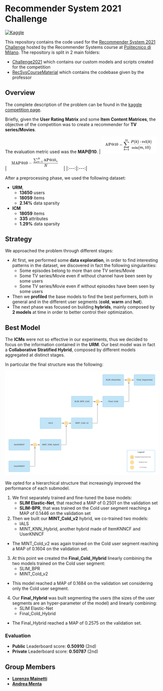 # Recommender System 2021 Challenge
[![Kaggle](https://img.shields.io/badge/open-kaggle-blue)](https://www.kaggle.com/c/recommender-system-2021-challenge-polimi)

This repository contains the code used for the [Recommender System 2021 Challenge](https://www.kaggle.com/c/recommender-system-2021-challenge-polimi) hosted by the Recommender Systems course at [Politecnico di Milano](https://www.polimi.it/).
The repository is split in 2 main folders:
* [Challenge2021](https://github.com/Menta99/RecSys2021_Mainetti_Menta/tree/main/Challenge2021) which contains our custom models and scripts created for the competition
* [RecSysCourseMaterial](https://github.com/Menta99/RecSys2021_Mainetti_Menta/tree/main/RecSysCourseMaterial) which contains the codebase given by the professor

## Overview

The complete description of the problem can be found in the [kaggle competition page](https://www.kaggle.com/c/recommender-system-2021-challenge-polimi/overview). 

Briefly, given the **User Rating Matrix** and some **Item Content Matrices**, the objective of the competition was to create a recommender for **TV series/Movies**.

The evaluation metric used was the **MAP@10**.
| <img src="assets/AP@10_formula.png" width="180"/> | <img src="assets/MAP@10_formula.png" width="180"/> |
|:---:|:---:| 


After a preprocessing phase, we used the following dataset:

* **URM**, 
  * **13650** users
  * **18059** items
  * **2.14%** data sparsity
* **ICM**
  * **18059** items 
  * **335** attributes
  * **1.29%** data sparsity

## Strategy
We approached the problem through different stages:
* At first, we performed some **data exploration**, in order to find interesting patterns in the dataset, 
we discovered in fact the following singularities:
  * Some episodes belong to more than one TV series/Movie
  * Some TV series/Movie even if without channel have been seen by some users
  * Some TV series/Movie even if without episodes have been seen by some users
* Then we **profiled** the base models to find the best performers, both in general and in the different 
user segments (**cold**, **warm** and **hot**).
* The next phase was focused on building **hybrids**, mainly composed by **2 models** at time in order 
to better control their optimization.

## Best Model

The **ICMs** were not so effective in our experiments, thus we decided to focus on the information contained in the **URM**.
Our best model was in fact a **Collaborative Stratified Hybrid**, composed by different models aggregated at distinct stages.

In particular the final structure was the following:

<p align="center">
	<img src="assets/diagram.jpg" alt="Diagram"/>
</p>

We opted for a hierarchical structure that increasingly improved the performance of each submodel. 
1. We first separately trained and fine-tuned the base models: 
	- **SLIM Elastic-Net**, that reached a MAP of 0.2501 on the validation set
	- **SLIM-BPR**, that was trained on the Cold user segment reaching a MAP of 0.1446 on the validation set
2. Then we built our **MINT_Cold_v2** hybrid, we co-trained two models: 
	- IALS 
	- MINT_KNN_Hybrid, another hybrid made of ItemKNNCF and UserKNNCF
- The MINT_Cold_v2 was again trained on the Cold user segment reaching a MAP of 0.1604 on the validation set.
3. At this point we created the **Final_Cold_Hybrid** linearly combining the two models trained on the Cold user segment:
	- SLIM_BPR
	- MINT_Cold_v2
- This model reached a MAP of 0.1684 on the validation set considering only the Cold user segment.
4. Our **Final_Hybrid** was built segmenting the users (the sizes of the user segments are an hyper-parameter of the model) and linearly combining:
	- SLIM Elastic-Net
	- Final_Cold_Hybrid
- The Final_Hybrid reached a MAP of 0.2575 on the validation set.

### Evaluation
- **Public** Leaderboard score: **0.50910** (2nd)
- **Private** Leaderboard score: **0.50787** (2nd)

## Group Members
- [__Lorenzo Mainetti__](https://github.com/LorenzoMainetti)
- [__Andrea Menta__](https://github.com/Menta99)
